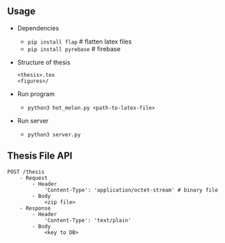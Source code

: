 ## Usage

- Dependencies
	- `pip install flap` # flatten latex files  
	- `pip install pyrebase` # firebase  

- Structure of thesis
	```
	<thesis>.tex
	<figures>/
	```

- Run program
	- `python3 hot_melon.py <path-to-latex-file>`  

- Run server
	- `python3 server.py`

## Thesis File API

```
POST /thesis
	- Request 
		- Header
			'Content-Type': 'application/octet-stream' # binary file
		- Body
			<zip file>
	- Response
		- Header
			'Content-Type': 'text/plain'
		- Body
			<key to DB>
```